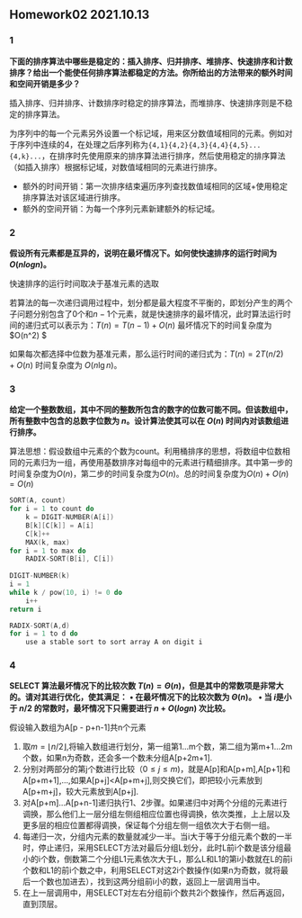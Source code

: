## Homework02 2021.10.13
### 1
**下面的排序算法中哪些是稳定的：插入排序、归并排序、堆排序、快速排序和计数排序？给出一个能使任何排序算法都稳定的方法。你所给出的方法带来的额外时间和空间开销是多少？**

插入排序、归并排序、计数排序时稳定的排序算法，而堆排序、快速排序则是不稳定的排序算法。

为序列中的每一个元素另外设置一个标记域，用来区分数值域相同的元素。例如对于序列中连续的4，在处理之后序列称为`{4,1}{4,2}{4,3}{4,4}{4,5}...{4,k}...`，在排序时先使用原来的排序算法进行排序，然后使用稳定的排序算法（如插入排序）根据标记域，对数值域相同的元素进行排序。

* 额外的时间开销：第一次排序结束遍历序列查找数值域相同的区域+使用稳定排序算法对该区域进行排序。
* 额外的空间开销：为每一个序列元素新建额外的标记域。




### 2
**假设所有元素都是互异的，说明在最坏情况下。如何使快速排序的运行时间为 $O(nlogn)$。**

快速排序的运行时间取决于基准元素的选取

若算法的每一次递归调用过程中，划分都是最大程度不平衡的，即划分产生的两个子问题分别包含了0个和$n-1$个元素，就是快速排序的最坏情况，此时算法运行时间的递归式可以表示为：$T(n) = T(n-1)+O(n)$
最坏情况下的时间复杂度为$O(n^2) $

如果每次都选择中位数为基准元素，那么运行时间的递归式为：$T(n)=2T(n/2)+O(n)$
时间复杂度为 $O(n \lg n)$。




### 3
**给定一个整数数组，其中不同的整数所包含的数字的位数可能不同。但该数组中，所有整数中包含的总数字位数为 $n$。设计算法使其可以在 $O(n)$ 时间内对该数组进行排序。**

算法思想：假设数组中元素的个数为count。利用桶排序的思想，将数组中位数相同的元素归为一组，再使用基数排序对每组中的元素进行精细排序。其中第一步的时间复杂度为$O(n)$，第二步的时间复杂度为$O(n)$。总的时间复杂度为$O(n)+O(n)=O(n)$

```C
SORT(A, count)
for i = 1 to count do
	k = DIGIT-NUMBER(A[i])
	B[k][C[k]] = A[i]
	C[k]++
	MAX(k, max)
for i = 1 to max do
	RADIX-SORT(B[i], C[i])
	
DIGIT-NUMBER(k)
i = 1
while k / pow(10, i) != 0 do
	i++
return i

RADIX-SORT(A,d)
for i = 1 to d do
	use a stable sort to sort array A on digit i	
```

 

### 4
**SELECT 算法最坏情况下的比较次数 $T(n) = \Theta(n)$，但是其中的常数项是非常大的。请对其进行优化，使其满足：**
**• 在最坏情况下的比较次数为 $\Theta(n)$。**
**• 当 $i$是小于 $n/2$ 的常数时，最坏情况下只需要进行 $n+O(logn)$ 次比较。**

假设输入数组为A[p - p+n-1]共n个元素

1. 取$m=⌊n/2⌋$,将输入数组进行划分，第一组第1...m个数，第二组为第m+1...2m个数，如果n为奇数，还会多一个数未分组A[p+2m+1].
2. 分别对两部分的第j个数进行比较（$0≤j≤m$)，就是A[p]和A[p+m],A[p+1]和A[p+m+1],...,如果A[p+j]<A[p+m+j],则交换它们，即把较小元素放到A[p+m+j]，较大元素放到A[p+j].
3. 对A[p+m]...A[p+n-1]递归执行1、2步骤。如果递归中对两个分组的元素进行调换，那么他们上一层分组左侧组相应位置也得调换，依次类推，上上层以及更多层的相应位置都得调换，保证每个分组左侧一组依次大于右侧一组。
4. 每递归一次，分组内元素的数量就减少一半。当i大于等于分组元素个数的一半时，停止递归，采用SELECT方法对最后分组L划分，此时L前i个数是该分组最小的i个数，倒数第二个分组L1元素依次大于L，那么L和L1的第i小数就在L的前i个数和L1的前i个数之中，利用SELECT对这2i个数操作(如果n为奇数，就将最后一个数也加进去），找到这两分组前i小的数，返回上一层调用当中。
5. 在上一层调用中，用SELECT对左右分组前i个数共2i个数操作，然后再返回，直到顶层。

